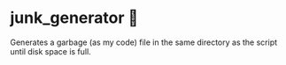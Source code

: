 # junk_generator 🐀
Generates a garbage (as my code) file in the same directory as the script until disk space is full.
